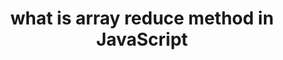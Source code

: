 ---
title: what is array reduce method in JavaScript
published: October 26, 2018
meta: Array reduce in javascript. Reduce is a javascript method.
pic: images/javascript.png
imgAlt: the javascript logo
tags: ["javascript"]
link: https://codinglead.github.io/javascript/what-is-array-reduce-method-in-javascript
---